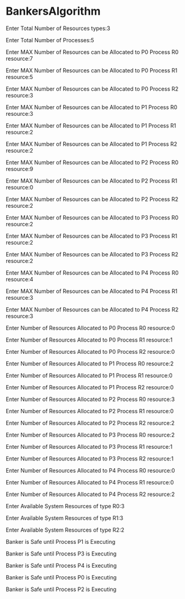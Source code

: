 # BankersAlgorithm

Enter Total Number of Resources types:3

Enter Total Number of Processes:5

Enter MAX Number of Resources can be Allocated to P0 Process R0 resource:7

Enter MAX Number of Resources can be Allocated to P0 Process R1 resource:5

Enter MAX Number of Resources can be Allocated to P0 Process R2 resource:3

Enter MAX Number of Resources can be Allocated to P1 Process R0 resource:3

Enter MAX Number of Resources can be Allocated to P1 Process R1 resource:2

Enter MAX Number of Resources can be Allocated to P1 Process R2 resource:2

Enter MAX Number of Resources can be Allocated to P2 Process R0 resource:9

Enter MAX Number of Resources can be Allocated to P2 Process R1 resource:0

Enter MAX Number of Resources can be Allocated to P2 Process R2 resource:2

Enter MAX Number of Resources can be Allocated to P3 Process R0 resource:2

Enter MAX Number of Resources can be Allocated to P3 Process R1 resource:2

Enter MAX Number of Resources can be Allocated to P3 Process R2 resource:2

Enter MAX Number of Resources can be Allocated to P4 Process R0 resource:4

Enter MAX Number of Resources can be Allocated to P4 Process R1 resource:3

Enter MAX Number of Resources can be Allocated to P4 Process R2 resource:3

Enter Number of Resources Allocated to P0 Process R0 resource:0

Enter Number of Resources Allocated to P0 Process R1 resource:1

Enter Number of Resources Allocated to P0 Process R2 resource:0

Enter Number of Resources Allocated to P1 Process R0 resource:2

Enter Number of Resources Allocated to P1 Process R1 resource:0

Enter Number of Resources Allocated to P1 Process R2 resource:0

Enter Number of Resources Allocated to P2 Process R0 resource:3

Enter Number of Resources Allocated to P2 Process R1 resource:0

Enter Number of Resources Allocated to P2 Process R2 resource:2

Enter Number of Resources Allocated to P3 Process R0 resource:2

Enter Number of Resources Allocated to P3 Process R1 resource:1

Enter Number of Resources Allocated to P3 Process R2 resource:1

Enter Number of Resources Allocated to P4 Process R0 resource:0

Enter Number of Resources Allocated to P4 Process R1 resource:0

Enter Number of Resources Allocated to P4 Process R2 resource:2

Enter Available System Resources of type R0:3

Enter Available System Resources of type R1:3

Enter Available System Resources of type R2:2


Banker is Safe until Process P1 is Executing

Banker is Safe until Process P3 is Executing

Banker is Safe until Process P4 is Executing

Banker is Safe until Process P0 is Executing

Banker is Safe until Process P2 is Executing
